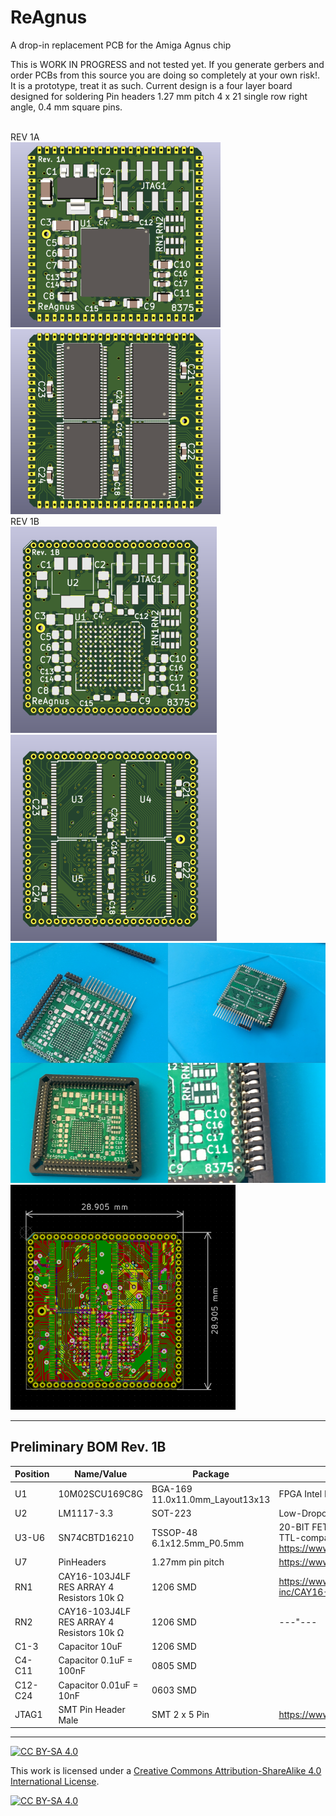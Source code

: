 # ReAgnus
A drop-in replacement PCB for the Amiga Agnus chip


This is WORK IN PROGRESS and not tested yet. If you generate gerbers and order PCBs from this source you are doing so completely at your own risk!. It is a  prototype, treat it as such. Current design is a four layer board designed for soldering Pin headers 1.27 mm pitch 4 x 21 single row right angle, 0.4 mm square pins.

<br />
REV 1A
<br />
<a href="images/screenshot_pic1.png">
<img src="images/screenshot_pic1.png" width="336" height="296">
</a>
<a href="images/screenshot_pic2.png">
<img src="images/screenshot_pic2.png" width="336" height="296">
</a>

<br />
REV 1B
<br />
<a href="images/screenshot_pic3.png">
<img src="images/screenshot_pic3.png" width="330" height="330">
</a>
<a href="images/screenshot_pic4.png">
<img src="images/screenshot_pic4.png" width="330" height="330">
</a>

<br />
<a href="images/ReAgnus_four_in_one.jpg">
<img src="images/ReAgnus_four_in_one.jpg" width="512" height="384">
</a>
<a href="images/screenshot_pic5.png">
<img src="images/screenshot_pic5.png" width="360" height="360">
</a>

***

Preliminary BOM Rev. 1B
---------
Position  | Name/Value   | Package | Notes
-|-|-|-|
U1 | 10M02SCU169C8G | BGA-169 11.0x11.0mm_Layout13x13 | FPGA Intel MAX 10
U2 | LM1117-3.3 | SOT-223 | Low-Dropout Linear Regulator 3.3 Volt
U3-U6 | SN74CBTD16210 | TSSOP-48 6.1x12.5mm_P0.5mm | 20-BIT FET Bus switch with level shifting, high-speed TTL-compatible, https://www.ti.com/lit/ds/symlink/sn74cbtd16210.pdf
U7 | PinHeaders | 1.27mm pin pitch | https://www.aliexpress.com/item/32767692043.html
RN1 | CAY16-103J4LF RES ARRAY 4 Resistors 10k Ω | 1206 SMD | https://www.digikey.se/product-detail/sv/bourns-inc/CAY16-103J4LF/CAY16-103J4LFCT-ND/
RN2 | CAY16-103J4LF RES ARRAY 4 Resistors 10k Ω | 1206 SMD | ---"---
C1-3 | Capacitor 10uF | 1206 SMD | 
C4-C11 | Capacitor 0.1uF = 100nF | 0805 SMD | 
C12-C24 | Capacitor 0.01uF = 10nF | 0603 SMD |
JTAG1 | SMT Pin Header Male | SMT 2 x 5 Pin | https://www.aliexpress.com/item/4000123828528.html
 

***

[![CC BY-SA 4.0][cc-by-sa-shield]][cc-by-sa]

This work is licensed under a
[Creative Commons Attribution-ShareAlike 4.0 International License][cc-by-sa].

[![CC BY-SA 4.0][cc-by-sa-image]][cc-by-sa]

[cc-by-sa]: http://creativecommons.org/licenses/by-sa/4.0/
[cc-by-sa-image]: https://licensebuttons.net/l/by-sa/4.0/88x31.png
[cc-by-sa-shield]: https://img.shields.io/badge/License-CC%20BY--SA%204.0-lightgrey.svg
